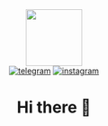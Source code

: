 <div id="header" align="center">
  <img src="https://emojis.wiki/emoji-pics/apple/man-technologist-apple.png" width="100"/>
  <div id="badges">
<a href='https://www.t.me/KorkaLda' target="_blank"><img alt='telegram' src='https://img.shields.io/badge/Telegram-100000?style=for-the-badge&logo=telegram&logoColor=white&labelColor=008CFF&color=222222'/></a>
<a href='https://www.instagram.com/korka_lda' target="_blank"><img alt='instagram' src='https://img.shields.io/badge/Instagram-100000?style=for-the-badge&logo=instagram&logoColor=white&labelColor=FF2C9D&color=222222'/></a>    
</div>
 
  <img src="https://komarev.com/ghpvc/?username=KorkaLda&style=flat-square&color=blue" alt=""/>
 <h1>
  Hi there 👋
 </h1>
</div>



<!--
**KorkaLda/KorkaLda** is a ✨ _special_ ✨ repository because its `README.md` (this file) appears on your GitHub profile.

Here are some ideas to get you started:

- 🔭 I’m currently working on ...
- 🌱 I’m currently learning ...
- 👯 I’m looking to collaborate on ...
- 🤔 I’m looking for help with ...
- 💬 Ask me about ...
- 📫 How to reach me: ...
- 😄 Pronouns: ...
- ⚡ Fun fact: ...
-->

